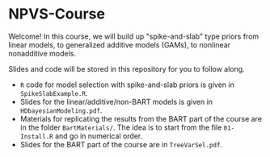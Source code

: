# NPVS-Course

Welcome! In this course, we will build up "spike-and-slab" type priors from linear models, to generalized additive models (GAMs), to nonlinear nonadditive models. 

Slides and code will be stored in this repository for you to follow along.

- `R` code for model selection with spike-and-slab priors is given in `SpikeSlabExample.R`.
- Slides for the linear/additive/non-BART models is given in `HDbayesianModeling.pdf`.
- Materials for replicating the results from the BART part of the course are in the folder `BartMaterials/`. The idea is to start from the file `01-Install.R` and go in numerical order.
- Slides for the BART part of the course are in `TreeVarSel.pdf`.
